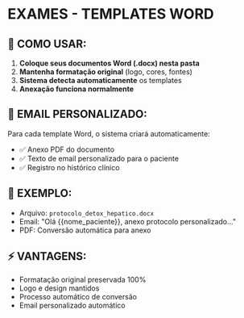 # EXAMES - TEMPLATES WORD

## 📝 COMO USAR:

1. **Coloque seus documentos Word (.docx) nesta pasta**
2. **Mantenha formatação original** (logo, cores, fontes)
3. **Sistema detecta automaticamente** os templates
4. **Anexação funciona normalmente**

## 📧 EMAIL PERSONALIZADO:

Para cada template Word, o sistema criará automaticamente:
- ✅ Anexo PDF do documento
- ✅ Texto de email personalizado para o paciente
- ✅ Registro no histórico clínico

## 🎯 EXEMPLO:
- Arquivo: `protocolo_detox_hepatico.docx`
- Email: "Olá {{nome_paciente}}, anexo protocolo personalizado..."
- PDF: Conversão automática para anexo

## ⚡ VANTAGENS:
- Formatação original preservada 100%
- Logo e design mantidos
- Processo automático de conversão
- Email personalizado automático
